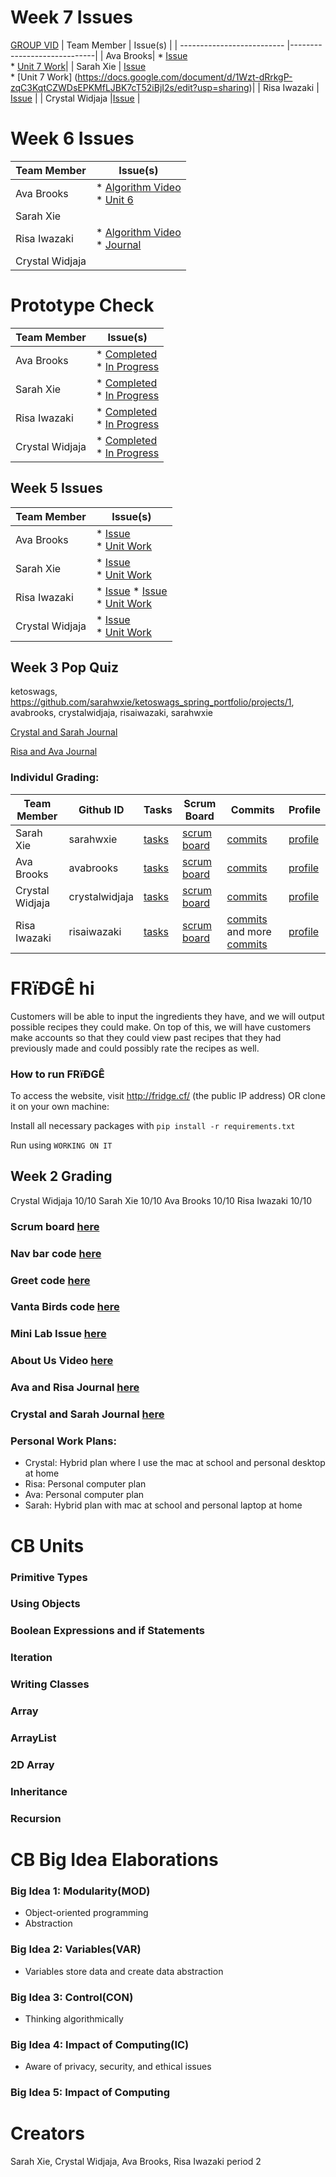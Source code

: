 # Week 7 Issues
[GROUP VID](https://youtu.be/-nuBRmEykGA)
| Team Member           | Issue(s)  | 
| -------------------------- |-----------------------------| 
| Ava Brooks| * [Issue](https://github.com/sarahwxie/ketoswags_spring_portfolio/projects/1#card-68967845) <br>  * [Unit 7 Work](https://docs.google.com/document/d/18oonZvdVRPGzeurFKEq9wraFkfDdEqKXo4AWc3CWPxk/edit#)|
| Sarah Xie               | [Issue](https://github.com/sarahwxie/ketoswags_spring_portfolio/projects/1#card-69314302) <br>  * [Unit 7 Work]
(https://docs.google.com/document/d/1Wzt-dRrkgP-zqC3KqtCZWDsEPKMfLJBK7cT52iBjI2s/edit?usp=sharing)| 
| Risa Iwazaki                | [Issue](https://github.com/sarahwxie/ketoswags_spring_portfolio/projects/1#card-70101298) | 
| Crystal Widjaja                |[Issue](https://github.com/sarahwxie/ketoswags_spring_portfolio/projects/1#card-69314472) |

# Week 6 Issues
| Team Member           | Issue(s)  | 
| -------------------------- |-----------------------------| 
| Ava Brooks| * [Algorithm Video](https://drive.google.com/file/d/1__8Joc9WEPp5KCvZKZpnhzV78222r-y_/view) <br> * [Unit 6](https://docs.google.com/document/d/18oonZvdVRPGzeurFKEq9wraFkfDdEqKXo4AWc3CWPxk/edit#heading=h.na706nx8x6hi) |
| Sarah Xie               |  | 
| Risa Iwazaki                | * [Algorithm Video](https://youtu.be/MPG0JvjTpiw)<br> * [Journal](https://docs.google.com/document/d/18oonZvdVRPGzeurFKEq9wraFkfDdEqKXo4AWc3CWPxk/edit?usp=drive_open&ouid=107962257844964947260) | 
| Crystal Widjaja                | |

# Prototype Check
| Team Member           | Issue(s)  | 
| -------------------------- |-----------------------------| 
| Ava Brooks               | * [Completed](https://github.com/sarahwxie/ketoswags_spring_portfolio/projects/1#card-67466188) <br>  * [In Progress](https://github.com/sarahwxie/ketoswags_spring_portfolio/projects/1#card-68540014) | 
| Sarah Xie               | * [Completed](https://github.com/sarahwxie/ketoswags_spring_portfolio/projects/1#card-68683586) <br> * [In Progress](https://github.com/sarahwxie/ketoswags_spring_portfolio/projects/1#card-67466187) | 
| Risa Iwazaki                | * [Completed](https://github.com/sarahwxie/ketoswags_spring_portfolio/projects/1#card-68684860) <br> * [In Progress](https://github.com/sarahwxie/ketoswags_spring_portfolio/projects/1#card-68540269) | 
| Crystal Widjaja                | * [Completed](https://github.com/sarahwxie/ketoswags_spring_portfolio/projects/1#card-68540186) <br> * [In Progress]()|

## Week 5 Issues
| Team Member           | Issue(s)  | 
| -------------------------- |-----------------------------| 
| Ava Brooks               | * [Issue](https://github.com/sarahwxie/ketoswags_spring_portfolio/projects/1#card-68967845) <br>  * [Unit Work](https://docs.google.com/document/d/18oonZvdVRPGzeurFKEq9wraFkfDdEqKXo4AWc3CWPxk/edit#heading=h.u6ykynk3wxij) | 
| Sarah Xie               | * [Issue](https://github.com/sarahwxie/ketoswags_spring_portfolio/issues/31) <br> * [Unit Work](https://docs.google.com/document/d/1Wzt-dRrkgP-zqC3KqtCZWDsEPKMfLJBK7cT52iBjI2s/edit) | 
| Risa Iwazaki                | * [Issue](https://github.com/sarahwxie/ketoswags_spring_portfolio/issues/33) * [Issue](https://github.com/sarahwxie/ketoswags_spring_portfolio/projects/1#card-69314037)<br> * [Unit Work](https://docs.google.com/document/d/18oonZvdVRPGzeurFKEq9wraFkfDdEqKXo4AWc3CWPxk/edit#heading=h.u6ykynk3wxij) | 
| Crystal Widjaja                | * [Issue](https://github.com/sarahwxie/ketoswags_spring_portfolio/issues/32) <br> * [Unit Work](https://docs.google.com/document/d/1Wzt-dRrkgP-zqC3KqtCZWDsEPKMfLJBK7cT52iBjI2s/edit)|
## Week 3 Pop Quiz
ketoswags, https://github.com/sarahwxie/ketoswags_spring_portfolio/projects/1, avabrooks, crystalwidjaja, risaiwazaki, sarahwxie

[Crystal and Sarah Journal](https://docs.google.com/document/d/1Wzt-dRrkgP-zqC3KqtCZWDsEPKMfLJBK7cT52iBjI2s/edit)

[Risa and Ava Journal](https://docs.google.com/document/d/18oonZvdVRPGzeurFKEq9wraFkfDdEqKXo4AWc3CWPxk/edit?usp=sharing)

### Individul Grading:
| Team Member            | Github ID   | Tasks      | Scrum Board    | Commits   | Profile   |
| ------------------- | ----------------- | ----------------- | ------------ | ------------ | ------------|
| Sarah Xie| sarahwxie | [tasks](https://github.com/sarahwxie/ketoswags_spring_portfolio/issues?q=assignee%3Asarahwxie) | [scrum board](https://github.com/sarahwxie/ketoswags_spring_portfolio/projects/1?card_filter_query=assignee%3Asarahwxie) | [commits](https://github.com/sarahwxie/ketoswags_spring_portfolio/commits?author=sarahwxie) | [profile](https://github.com/sarahwxie)
| Ava Brooks | avabrooks | [tasks](https://github.com/sarahwxie/ketoswags_spring_portfolio/issues?q=assignee%3Aavabrooks) | [scrum board](https://github.com/sarahwxie/ketoswags_spring_portfolio/projects/1?card_filter_query=assignee%3Aavabrooks) | [commits](https://github.com/sarahwxie/ketoswags_spring_portfolio/commits?author=avabrooks) | [profile](https://github.com/avabrooks)
| Crystal Widjaja | crystalwidjaja | [tasks](https://github.com/sarahwxie/ketoswags_spring_portfolio/issues/assigned/crystalwidjaja) | [scrum board](https://github.com/sarahwxie/ketoswags_spring_portfolio/projects/1?card_filter_query=assignee%3A+crystal) | [commits](https://github.com/sarahwxie/ketoswags_spring_portfolio/commits?author=crystalwidjaja) | [profile](https://github.com/crystalwidjaja)
| Risa Iwazaki | risaiwazaki | [tasks](https://github.com/sarahwxie/ketoswags_spring_portfolio/issues?q=assignee%3Arisaiwazaki) | [scrum board](https://github.com/sarahwxie/ketoswags_spring_portfolio/projects/1) | [commits](https://github.com/sarahwxie/ketoswags_spring_portfolio/commits?author=risaiwazaki) and more [commits](https://github.com/sarahwxie/ketoswags_spring_portfolio/commits/master?after=da13a4c90c96b6f26868b333577e2cc82a4c3eb4+34&branch=master) | [profile](https://github.com/risaiwazaki)


# FRïÐGÊ  hi
Customers will be able to input the ingredients they have, and we will output possible recipes they could make. On top of this, we will have customers make accounts so that they could view past recipes that they had previously made and could possibly rate the recipes as well.

### How to run FRïÐGÊ
To access the website, visit http://fridge.cf/ (the public IP address) OR clone it on your own machine:

Install all necessary packages with `pip install -r requirements.txt`

Run using `WORKING ON IT` 


## Week 2 Grading
Crystal Widjaja 10/10
Sarah Xie 10/10
Ava Brooks 10/10
Risa Iwazaki 10/10

### Scrum board [here](https://github.com/sarahwxie/ketoswags_spring_portfolio/projects/1)
### Nav bar code [here](https://github.com/sarahwxie/ketoswags_spring_portfolio/blob/master/src/main/resources/templates/fragments/nav.html)
### Greet code [here](https://github.com/sarahwxie/ketoswags_spring_portfolio/blob/master/src/main/java/com/example/sping_portfolio/controllers/Greet.java)
### Vanta Birds code [here](https://github.com/sarahwxie/ketoswags_spring_portfolio/blob/master/src/main/java/com/example/sping_portfolio/controllers/Birds.java)
### Mini Lab Issue [here](https://github.com/sarahwxie/ketoswags_spring_portfolio/issues/11)
### About Us Video [here](https://github.com/sarahwxie/ketoswags_spring_portfolio/blob/master/src/main/resources/templates/aboutus.html)
### Ava and Risa Journal [here](https://docs.google.com/document/d/18oonZvdVRPGzeurFKEq9wraFkfDdEqKXo4AWc3CWPxk/edit#heading=h.b6f9w76ucuoh)
### Crystal and Sarah Journal [here](https://docs.google.com/document/d/1Wzt-dRrkgP-zqC3KqtCZWDsEPKMfLJBK7cT52iBjI2s/edit#heading=h.15b3tr98dokl)
### Personal Work Plans:
* Crystal: Hybrid plan where I use the mac at school and personal desktop at home
* Risa: Personal computer plan
* Ava: Personal computer plan
* Sarah: Hybrid plan with mac at school and personal laptop at home

# CB Units 
### Primitive Types
### Using Objects
### Boolean Expressions and if Statements
### Iteration
### Writing Classes
### Array
### ArrayList
### 2D Array
### Inheritance
### Recursion 


# CB Big Idea Elaborations
### Big Idea 1: Modularity(MOD)
* Object-oriented programming
* Abstraction 

### Big Idea 2: Variables(VAR)
* Variables store data and create data abstraction 

### Big Idea 3: Control(CON)
* Thinking algorithmically

### Big Idea 4: Impact of Computing(IC)
* Aware of privacy, security, and ethical issues

### Big Idea 5: Impact of Computing


# Creators
Sarah Xie, Crystal Widjaja, Ava Brooks, Risa Iwazaki period 2
